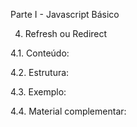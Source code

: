 Parte I - Javascript Básico

4. Refresh ou Redirect

4.1. Conteúdo: 

4.2. Estrutura: 

4.3. Exemplo: 

4.4. Material complementar:
